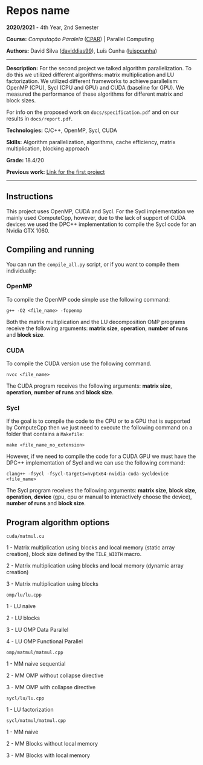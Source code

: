 # Repos name

**2020/2021** - 4th Year, 2nd Semester

**Course:** *Computação Paralela* ([CPAR](https://sigarra.up.pt/feup/pt/ucurr_geral.ficha_uc_view?pv_ocorrencia_id=350413)) | Parallel Computing

**Authors:** David Silva ([daviddias99](https://github.com/daviddias99)), Luís Cunha ([luispcunha](https://github.com/luispcunha))

---

**Description:** For the second project we talked algorithm parallelization. To do this we utilized different algorithms: matrix multiplication and LU factorization. We utilized different frameworks to achieve parallelism: OpenMP (CPU), Sycl (CPU and GPU) and CUDA (baseline for GPU). We measured the performance of these algorithms for different matrix and block sizes.

For info on the proposed work on `docs/specification.pdf` and on our results in `docs/report.pdf`.

**Technologies:** C/C++, OpenMP, Sycl, CUDA

**Skills:** Algorithm parallelization, algorithms, cache efficiency, matrix multiplication, blocking approach

**Grade:** 18.4/20

**Previous work:** [Link for the first project](https://github.com/daviddias99/matrix-multiplication-optimization-feup-cpar)

---

## Instructions

This project uses OpenMP, CUDA and Sycl. For the Sycl implementation we mainly used ComputeCpp, however, due to the lack of support of CUDA devices we used the DPC++ implementation to compile the Sycl code for an Nvidia GTX 1060.

## Compiling and running

You can run the `compile_all.py` script, or if you want to compile them individually:

### OpenMP

To compile the OpenMP code simple use the following command:

`g++ -O2 <file_name> -fopenmp` 

Both the matrix multiplication and the LU decomposition OMP programs receive the following arguments: **matrix size**, **operation**, **number of runs** and **block size**.

### CUDA

To compile the CUDA version use the following command.

`nvcc <file_name>`

The CUDA program receives the following arguments: **matrix size**, **operation**, **number of runs** and **block size**.

### Sycl

If the goal is to compile the code to the CPU or to a GPU that is supported by ComputeCpp then we just need to execute the following command on a folder that contains a `Makefile`:

`make <file_name_no_extension>`

However, if we need to compile the code for a CUDA GPU we must have the DPC++ implementation of Sycl and we can use the following command: 

`clang++ -fsycl -fsycl-targets=nvptx64-nvidia-cuda-sycldevice <file_name>`

The Sycl program receives the following arguments: **matrix size**, **block size**, **operation**, **device** (gpu, cpu or manual to interactively choose the device), **number of runs** and **block size**.

## Program algorithm options

`cuda/matmul.cu`

1 - Matrix multiplication using blocks and local memory (static array creation), block size defined by the `TILE_WIDTH` macro.

2 - Matrix multiplication using blocks and local memory (dynamic array creation)

3 - Matrix multiplication using blocks

`omp/lu/lu.cpp`

1 - LU naive

2 - LU blocks

3 - LU OMP Data Parallel

4 - LU OMP Functional Parallel

`omp/matmul/matmul.cpp`

1 - MM naive sequential

2 - MM OMP without collapse directive

3 - MM OMP with collapse directive

`sycl/lu/lu.cpp`

1 - LU factorization

`sycl/matmul/matmul.cpp`

1 - MM naive

2 - MM Blocks without local memory

3 - MM Blocks with local memory